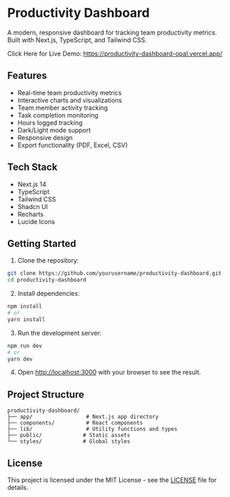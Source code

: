 # Productivity Dashboard

A modern, responsive dashboard for tracking team productivity metrics. Built with Next.js, TypeScript, and Tailwind CSS.

Click Here for Live Demo: https://productivity-dashboard-opal.vercel.app/

## Features

- Real-time team productivity metrics
- Interactive charts and visualizations
- Team member activity tracking
- Task completion monitoring
- Hours logged tracking
- Dark/Light mode support
- Responsive design
- Export functionality (PDF, Excel, CSV)

## Tech Stack

- Next.js 14
- TypeScript
- Tailwind CSS
- Shadcn UI
- Recharts
- Lucide Icons

## Getting Started

1. Clone the repository:
```bash
git clone https://github.com/yourusername/productivity-dashboard.git
cd productivity-dashboard
```

2. Install dependencies:
```bash
npm install
# or
yarn install
```

3. Run the development server:
```bash
npm run dev
# or
yarn dev
```

4. Open [http://localhost:3000](http://localhost:3000) with your browser to see the result.

## Project Structure

```
productivity-dashboard/
├── app/                 # Next.js app directory
├── components/          # React components
├── lib/                 # Utility functions and types
├── public/             # Static assets
└── styles/             # Global styles
```

## License

This project is licensed under the MIT License - see the [LICENSE](LICENSE) file for details. 
